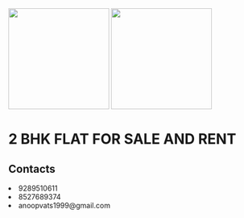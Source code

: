 <html>
<head>
<title>FLAT Greater Noida</title>
</head>
<body>
<centre><img src="./2BHK FLAT Greater Noida_files/flat 2 bhk.jpg" align="BOTTOM" height="200" weight="200">
<right><img src="./2BHK FLAT Greater Noida_files/5449109a-9351-48fa-b87f-138c759f7c31.jpg" align="BOTTOM" height="200" weight="200"></right>
<center.<img src="10995d1a-540c-430c-bcef-b87c38cdb686.jpg" align="BOTTOM" height="200" weight="200">
<h1>2 BHK FLAT FOR SALE AND RENT</h1>
<h2> Contacts </h2>
<li><cirle> 9289510611
</cirle></li><li> 8527689374
</li>
<ultype="square">
<li>anoopvats1999@gmail.com
</li></ultype="square"></center.<img></centre>
</body>
</html>
